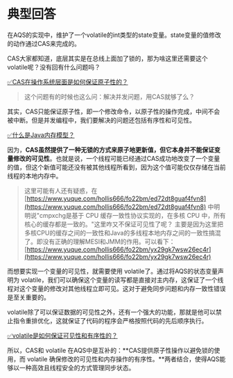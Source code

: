 # 典型回答

在AQS的实现中，维护了一个volatile的int类型的state变量。state变量的值修改的动作通过CAS来完成的。

CAS大家都知道，底层其实是在总线上面加了锁的，那为啥这里还需要这个volatile呢？没有回有什么问题吗？

[✅CAS在操作系统层面是如何保证原子性的？](https://www.yuque.com/hollis666/fo22bm/ed72dt8guaf4fvn8?view=doc_embed)

> 这个问题有的时候也这么问：解决并发问题，用CAS就够了么？


其实，CAS只能保证原子性，即一个修改命令，以原子性的操作完成，中间不会被中断。但是并发编程中，我们要解决的问题还包括有序性和可见性。

[✅什么是Java内存模型？](https://www.yuque.com/hollis666/fo22bm/hmi3m1?view=doc_embed&inner=dIOas)

因为，**CAS虽然提供了一种无锁的方式来原子地更新值，但它本身并不能保证变量修改的可见性**。也就是说，一个线程可能已经通过CAS成功地改变了一个变量的值，但这个新值可能还没有被其他线程所看到，因为这个值可能仅仅存储在当前线程的本地内存中。

> 这里可能有人还有疑惑，在[https://www.yuque.com/hollis666/fo22bm/ed72dt8guaf4fvn8](https://www.yuque.com/hollis666/fo22bm/ed72dt8guaf4fvn8) 中明明说"cmpxchg是基于 CPU 缓存一致性协议实现的，在多核 CPU 中，所有核心的缓存都是一致的。"这里咋又不保证可见性了呢？  主要是因为这里把多核CPU的缓存之间的一致性和Java的多线程本地内存之间的一致性搞混了。即没有正确的理解MESI和JMM的作用。可以看下：[https://www.yuque.com/hollis666/fo22bm/yx29gk7wsw26ec4r](https://www.yuque.com/hollis666/fo22bm/yx29gk7wsw26ec4r)


而想要实现一个变量的可见性，就需要使用 volatile了。通过将AQS的状态变量声明为 volatile，我们可以确保这个变量的读写都是直接对主内存，这保证了一个线程对这个变量的修改对其他线程立即可见。这对于避免同步问题和内存一致性错误是至关重要的。

volatile除了可以保证数据的可见性之外，还有一个强大的功能，那就是他可以禁止指令重排优化，这就保证了代码的程序会严格按照代码的先后顺序执行。

[✅volatile是如何保证可见性和有序性的？](https://www.yuque.com/hollis666/fo22bm/iscdbslmh7h7qp6p?view=doc_embed)

所以，CAS和 volatile 在AQS中是互补的：**CAS提供原子性操作以避免锁的使用，而 volatile 确保修改的可见性和内存操作的有序性。**两者结合，使得AQS能够以一种高效且线程安全的方式管理同步状态。
